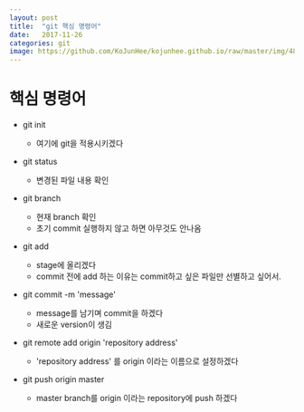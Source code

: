 ```yaml
---
layout: post
title:  "git 핵싱 명령어"
date:   2017-11-26
categories: git
image: https://github.com/KoJunHee/kojunhee.github.io/raw/master/img/48.png
---
```


# 핵심 명령어 

- git init
	
	- 여기에 git을 적용시키겠다

- git status

	- 변경된 파일 내용 확인 

- git branch

	- 현재 branch 확인
	- 초기 commit 실행하지 않고 하면 아무것도 안나옴

- git add 

	- stage에 올리겠다
	- commit 전에 add 하는 이유는 commit하고 싶은 파일만 선별하고 싶어서.

- git commit -m 'message'

	- message를 남기며 commit을 하겠다
	- 새로운 version이 생김

- git remote add origin 'repository address'

	- 'repository address' 를 origin 이라는 이름으로 설정하겠다

- git push origin master

	- master branch를 origin 이라는 repository에 push 하겠다





